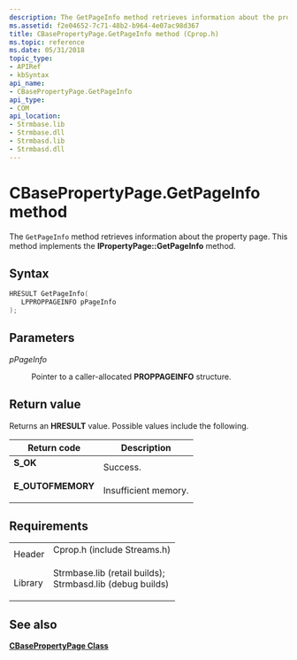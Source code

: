 ```yaml
---
description: The GetPageInfo method retrieves information about the property page. This method implements the IPropertyPage::GetPageInfo method.
ms.assetid: f2e04652-7c71-48b2-b964-4e07ac98d367
title: CBasePropertyPage.GetPageInfo method (Cprop.h)
ms.topic: reference
ms.date: 05/31/2018
topic_type: 
- APIRef
- kbSyntax
api_name: 
- CBasePropertyPage.GetPageInfo
api_type: 
- COM
api_location: 
- Strmbase.lib
- Strmbase.dll
- Strmbasd.lib
- Strmbasd.dll
---
```


# CBasePropertyPage.GetPageInfo method

The `GetPageInfo` method retrieves information about the property page. This method implements the **IPropertyPage::GetPageInfo** method.

## Syntax


```C++
HRESULT GetPageInfo(
   LPPROPPAGEINFO pPageInfo
);
```



## Parameters

<dl> <dt>

*pPageInfo* 
</dt> <dd>

Pointer to a caller-allocated **PROPPAGEINFO** structure.

</dd> </dl>

## Return value

Returns an **HRESULT** value. Possible values include the following.



| Return code                                                                                   | Description                     |
|-----------------------------------------------------------------------------------------------|---------------------------------|
| <dl> <dt>**S\_OK**</dt> </dl>          | Success.<br/>             |
| <dl> <dt>**E\_OUTOFMEMORY**</dt> </dl> | Insufficient memory.<br/> |



 

## Requirements



|                    |                                                                                                                                                                                            |
|--------------------|--------------------------------------------------------------------------------------------------------------------------------------------------------------------------------------------|
| Header<br/>  | <dl> <dt>Cprop.h (include Streams.h)</dt> </dl>                                                                                     |
| Library<br/> | <dl> <dt>Strmbase.lib (retail builds); </dt> <dt>Strmbasd.lib (debug builds)</dt> </dl> |



## See also

<dl> <dt>

[**CBasePropertyPage Class**](cbasepropertypage.md)
</dt> </dl>

 

 




